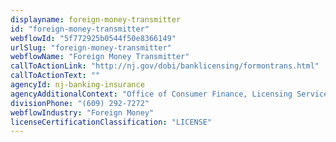 ```yaml
---
displayname: foreign-money-transmitter
id: "foreign-money-transmitter"
webflowId: "5f772925b0544f50e8366149"
urlSlug: "foreign-money-transmitter"
webflowName: "Foreign Money Transmitter"
callToActionLink: "http://nj.gov/dobi/banklicensing/formontrans.html"
callToActionText: ""
agencyId: nj-banking-insurance
agencyAdditionalContext: "Office of Consumer Finance, Licensing Services"
divisionPhone: "(609) 292-7272"
webflowIndustry: "Foreign Money"
licenseCertificationClassification: "LICENSE"
---
```

